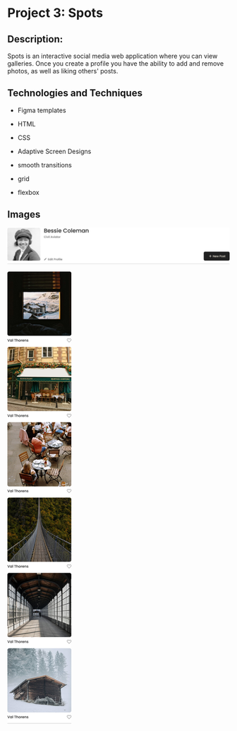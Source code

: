 # Project 3: Spots

## Description:

Spots is an interactive social media web application where you can view galleries. Once you create a profile you have the ability to add and remove photos, as well as liking others' posts.

## Technologies and Techniques

- Figma templates

* HTML

* CSS
* Adaptive Screen Designs
* smooth transitions
* grid
* flexbox

## Images

![alt text](./images/Header.jpg)

![alt text](./images/Frame_36.jpg)
